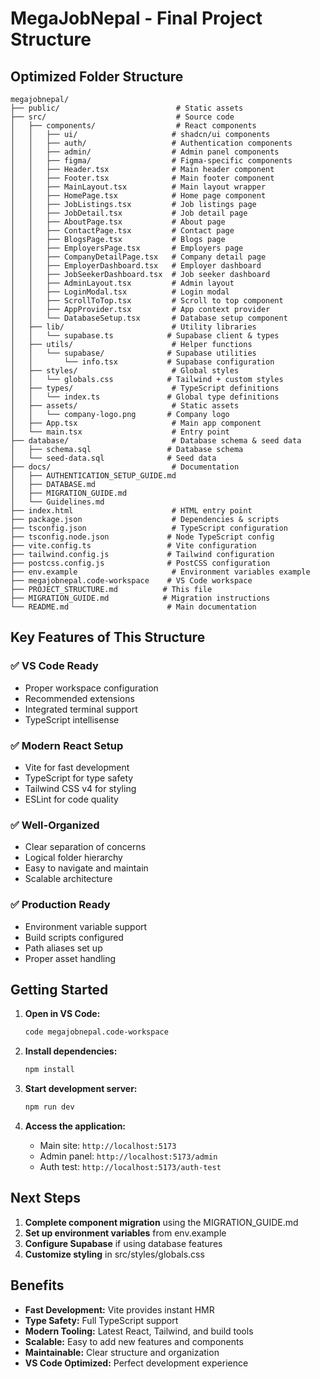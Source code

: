 # MegaJobNepal - Final Project Structure

## Optimized Folder Structure

```
megajobnepal/
├── public/                          # Static assets
├── src/                             # Source code
│   ├── components/                  # React components
│   │   ├── ui/                     # shadcn/ui components
│   │   ├── auth/                   # Authentication components
│   │   ├── admin/                  # Admin panel components
│   │   ├── figma/                  # Figma-specific components
│   │   ├── Header.tsx              # Main header component
│   │   ├── Footer.tsx              # Main footer component
│   │   ├── MainLayout.tsx          # Main layout wrapper
│   │   ├── HomePage.tsx            # Home page component
│   │   ├── JobListings.tsx         # Job listings page
│   │   ├── JobDetail.tsx           # Job detail page
│   │   ├── AboutPage.tsx           # About page
│   │   ├── ContactPage.tsx         # Contact page
│   │   ├── BlogsPage.tsx           # Blogs page
│   │   ├── EmployersPage.tsx       # Employers page
│   │   ├── CompanyDetailPage.tsx   # Company detail page
│   │   ├── EmployerDashboard.tsx   # Employer dashboard
│   │   ├── JobSeekerDashboard.tsx  # Job seeker dashboard
│   │   ├── AdminLayout.tsx         # Admin layout
│   │   ├── LoginModal.tsx          # Login modal
│   │   ├── ScrollToTop.tsx         # Scroll to top component
│   │   ├── AppProvider.tsx         # App context provider
│   │   └── DatabaseSetup.tsx       # Database setup component
│   ├── lib/                        # Utility libraries
│   │   └── supabase.ts            # Supabase client & types
│   ├── utils/                      # Helper functions
│   │   └── supabase/              # Supabase utilities
│   │       └── info.tsx           # Supabase configuration
│   ├── styles/                     # Global styles
│   │   └── globals.css            # Tailwind + custom styles
│   ├── types/                      # TypeScript definitions
│   │   └── index.ts               # Global type definitions
│   ├── assets/                     # Static assets
│   │   └── company-logo.png       # Company logo
│   ├── App.tsx                     # Main app component
│   └── main.tsx                    # Entry point
├── database/                       # Database schema & seed data
│   ├── schema.sql                 # Database schema
│   └── seed-data.sql              # Seed data
├── docs/                           # Documentation
│   ├── AUTHENTICATION_SETUP_GUIDE.md
│   ├── DATABASE.md
│   ├── MIGRATION_GUIDE.md
│   └── Guidelines.md
├── index.html                      # HTML entry point
├── package.json                    # Dependencies & scripts
├── tsconfig.json                   # TypeScript configuration
├── tsconfig.node.json             # Node TypeScript config
├── vite.config.ts                 # Vite configuration
├── tailwind.config.js             # Tailwind configuration
├── postcss.config.js              # PostCSS configuration
├── env.example                     # Environment variables example
├── megajobnepal.code-workspace    # VS Code workspace
├── PROJECT_STRUCTURE.md          # This file
├── MIGRATION_GUIDE.md            # Migration instructions
└── README.md                      # Main documentation
```

## Key Features of This Structure

### ✅ **VS Code Ready**
- Proper workspace configuration
- Recommended extensions
- Integrated terminal support
- TypeScript intellisense

### ✅ **Modern React Setup**
- Vite for fast development
- TypeScript for type safety
- Tailwind CSS v4 for styling
- ESLint for code quality

### ✅ **Well-Organized**
- Clear separation of concerns
- Logical folder hierarchy  
- Easy to navigate and maintain
- Scalable architecture

### ✅ **Production Ready**
- Environment variable support
- Build scripts configured
- Path aliases set up
- Proper asset handling

## Getting Started

1. **Open in VS Code:**
   ```bash
   code megajobnepal.code-workspace
   ```

2. **Install dependencies:**
   ```bash
   npm install
   ```

3. **Start development server:**
   ```bash
   npm run dev
   ```

4. **Access the application:**
   - Main site: `http://localhost:5173`
   - Admin panel: `http://localhost:5173/admin`
   - Auth test: `http://localhost:5173/auth-test`

## Next Steps

1. **Complete component migration** using the MIGRATION_GUIDE.md
2. **Set up environment variables** from env.example
3. **Configure Supabase** if using database features
4. **Customize styling** in src/styles/globals.css

## Benefits

- **Fast Development:** Vite provides instant HMR
- **Type Safety:** Full TypeScript support
- **Modern Tooling:** Latest React, Tailwind, and build tools
- **Scalable:** Easy to add new features and components
- **Maintainable:** Clear structure and organization
- **VS Code Optimized:** Perfect development experience